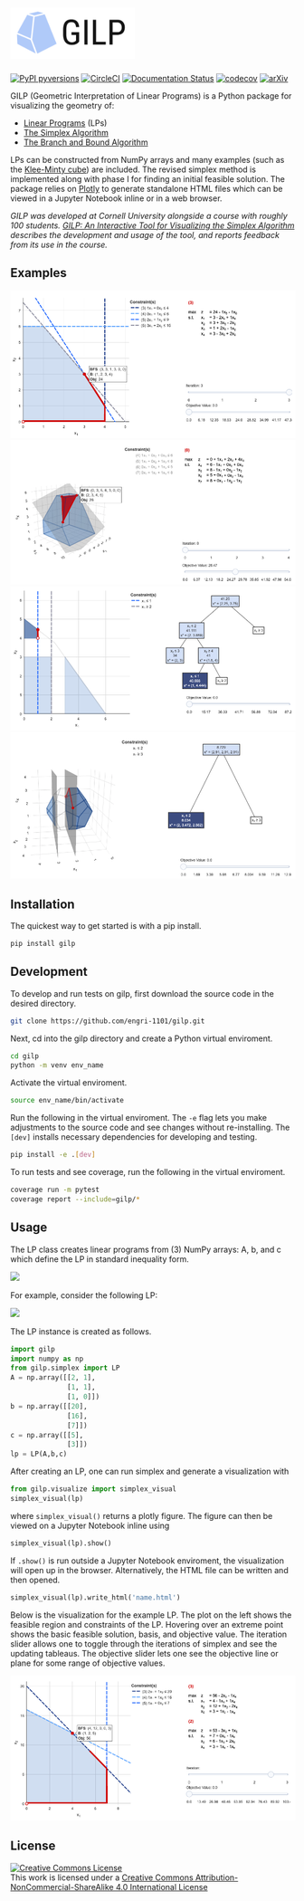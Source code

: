 # <img alt="GILP" src="docs/branding/gilp_color.png" height="90">

[![PyPI pyversions](https://img.shields.io/pypi/pyversions/gilp.svg)](https://pypi.python.org/pypi/gilp/)
[![CircleCI](https://dl.circleci.com/status-badge/img/gh/engri-1101/gilp/tree/master.svg?style=shield)](https://dl.circleci.com/status-badge/redirect/gh/engri-1101/gilp/tree/master)
[![Documentation Status](https://readthedocs.org/projects/gilp/badge/?version=latest)](https://gilp.readthedocs.io/en/latest/?badge=latest)
[![codecov](https://codecov.io/gh/engri-1101/gilp/branch/master/graph/badge.svg?token=MWSUYRUTFF)](https://codecov.io/gh/engri-1101/gilp)
[![arXiv](https://img.shields.io/badge/arXiv-2210.15655-b31b1b.svg)](https://arxiv.org/abs/2210.15655)

GILP (Geometric Interpretation of Linear Programs) is a Python package for
visualizing the geometry of:

- [Linear Programs](https://en.wikipedia.org/wiki/Linear_programming) (LPs)
- [The Simplex Algorithm](https://en.wikipedia.org/wiki/Simplex_algorithm)
- [The Branch and Bound Algorithm](https://en.wikipedia.org/wiki/Branch_and_bound)

LPs can be constructed from NumPy arrays and many examples
(such as the [Klee-Minty cube](https://en.wikipedia.org/wiki/Klee%E2%80%93Minty_cube))
are included. The revised simplex method is implemented along with phase I for finding
an initial feasible solution. The package relies on [Plotly](https://plotly.com/python/)
to generate standalone HTML files which can be viewed in a Jupyter Notebook
inline or in a web browser.

*GILP was developed at Cornell University alongside a course with roughly 100
students. [GILP: An Interactive Tool for Visualizing the Simplex Algorithm](https://arxiv.org/abs/2210.15655)
describes the development and usage of the tool, and reports feedback from its
use in the course.*

## Examples

![2d simplex example](images/LIMITING_CONSTRAINT_2D_LP.png?raw=true)
![3d simplex example](images/ALL_INTEGER_3D_LP.png?raw=true)
![2d branch and bound example](images/branch_and_bound_2d.png?raw=true)
![3d branch and bound example](images/branch_and_bound_3d.png?raw=true)

## Installation

The quickest way to get started is with a pip install.

```bash
pip install gilp
```

## Development

To develop and run tests on gilp, first download the source code in the desired
directory.

```bash
git clone https://github.com/engri-1101/gilp.git
```

Next, cd into the gilp directory and create a Python virtual enviroment.

```bash
cd gilp
python -m venv env_name
```

Activate the virtual enviroment.

```bash
source env_name/bin/activate
```

Run the following in the virtual enviroment. The ```-e``` flag lets you make
adjustments to the source code and see changes without re-installing. The
```[dev]``` installs necessary dependencies for developing and testing.

```bash
pip install -e .[dev]
```

To run tests and see coverage, run the following in the virtual enviroment.

```bash
coverage run -m pytest
coverage report --include=gilp/*
```

## Usage

The LP class creates linear programs from (3) NumPy arrays: A, b, and c which define the LP in standard inequality form.

<img src="images/standard_inequality.png" width="175">

For example, consider the following LP:

<img src="images/2d_integral_lp.png" width="225">

The LP instance is created as follows.

```python
import gilp
import numpy as np
from gilp.simplex import LP
A = np.array([[2, 1],
              [1, 1],
              [1, 0]])
b = np.array([[20],
              [16],
              [7]])
c = np.array([[5],
              [3]])
lp = LP(A,b,c)
```

After creating an LP, one can run simplex and generate a visualization with

```python
from gilp.visualize import simplex_visual
simplex_visual(lp)
```

where ```simplex_visual()``` returns a plotly figure. The figure can then be
viewed on a Jupyter Notebook inline using

```python
simplex_visual(lp).show()
```

If ```.show()``` is run outside a Jupyter Notebook enviroment, the visualization
will open up in the browser. Alternatively, the HTML file can be written and then
opened.

```python
simplex_visual(lp).write_html('name.html')
```

Below is the visualization for the example LP. The plot on the left shows the
feasible region and constraints of the LP. Hovering over an extreme point shows
the basic feasible solution, basis, and objective value. The iteration slider
allows one to toggle through the iterations of simplex and see the updating
tableaus. The objective slider lets one see the objective line or plane for
some range of objective values.


![2d simplex example](images/ALL_INTEGER_2D_LP.png?raw=true)

## License

<a rel="license" href="http://creativecommons.org/licenses/by-nc-sa/4.0/"><img alt="Creative Commons License" style="border-width:0" src="https://i.creativecommons.org/l/by-nc-sa/4.0/80x15.png" /></a><br />
This work is licensed under a
[Creative Commons Attribution-NonCommercial-ShareAlike 4.0 International License](LICENSE)
